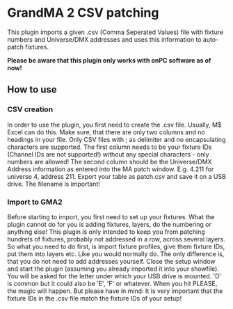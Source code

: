 # GrandMA 2 CSV patching

This plugin imports a given .csv (Comma Seperated Values) file with fixture numbers and Universe/DMX addresses and uses this information to auto-patch fixtures.

**Please be aware that this plugin only works with onPC software as of now!**

## How to use

### CSV creation

In order to use the plugin, you first need to create the .csv file. Usually, M$ Excel can do this. Make sure, that there are only two columns and no headings in your file. Only CSV files with ; as delimiter and no encapsulating characters are supported.
The first column needs to be your fixture IDs (Channel IDs are not supported!) without any special characters - only numbers are allowed!
The second column should be the Universe/DMX Address information as entered into the MA patch window. E.g. 4.211 for universe 4, address 211.
Export your table as patch.csv and save it on a USB drive. The filename is important!

### Import to GMA2

Before starting to import, you first need to set up your fixtures. What the plugin cannot do for you is adding fixtures, layers, do the numbering or anything else!
This plugin is only intended to keep you from patching hundrets of fixtures, probably not addressed in a row, across several layers.
So what you need to do first, is import fixture profiles, give them fixture IDs, put them into layers etc. Like you would normally do.
The only difference is, that you do not need to add addresses yourself. Close the setup window and start the plugin (assuming you already imported it into your showfile).
You will be asked for the letter under which your USB drive is mounted. 'D' is common but it could also be 'E', 'F' or whatever.
When you hit PLEASE, the magic will happen.
But please have in mind: It is very important that the fixture IDs in the .csv file match the fixture IDs of your setup!

